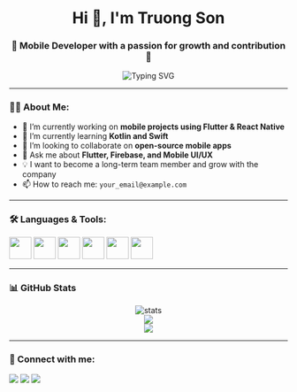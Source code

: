 <h1 align="center">Hi 👋, I'm Truong Son</h1>
<h3 align="center">🚀 Mobile Developer with a passion for growth and contribution 💚</h3>

<p align="center">
  <img src="https://readme-typing-svg.herokuapp.com?font=Fira+Code&size=22&pause=1000&color=00FFAA&center=true&vCenter=true&width=435&lines=Welcome+to+my+GitHub!;I+love+Mobile+Development;I+aim+to+contribute+and+grow+with+the+team" alt="Typing SVG" />
</p>

---

### 👨‍💻 About Me:
- 🔭 I’m currently working on **mobile projects using Flutter & React Native**
- 🌱 I’m currently learning **Kotlin and Swift**
- 🤝 I’m looking to collaborate on **open-source mobile apps**
- 💬 Ask me about **Flutter, Firebase, and Mobile UI/UX**
- 💡 I want to become a long-term team member and grow with the company
- 📫 How to reach me: `your_email@example.com`

---

### 🛠️ Languages & Tools:
<p align="left">
  <img src="https://cdn.jsdelivr.net/gh/devicons/devicon/icons/flutter/flutter-original.svg" width="40" />
  <img src="https://cdn.jsdelivr.net/gh/devicons/devicon/icons/kotlin/kotlin-original.svg" width="40" />
  <img src="https://cdn.jsdelivr.net/gh/devicons/devicon/icons/swift/swift-original.svg" width="40" />
  <img src="https://cdn.jsdelivr.net/gh/devicons/devicon/icons/react/react-original.svg" width="40" />
  <img src="https://cdn.jsdelivr.net/gh/devicons/devicon/icons/firebase/firebase-plain.svg" width="40" />
  <img src="https://cdn.jsdelivr.net/gh/devicons/devicon/icons/github/github-original.svg" width="40" />
</p>

---

### 📊 GitHub Stats
<p align="center">
  <img src="https://github-readme-stats.vercel.app/api?username=truongson&show_icons=true&theme=radical" alt="stats" />
  <br />
  <img src="https://github-readme-streak-stats.herokuapp.com/?user=truongson&theme=radical" />
  <br />
  <img src="https://github-readme-stats.vercel.app/api/top-langs/?username=truongson&layout=compact&theme=radical" />
</p>

---

### 🔗 Connect with me:
<p align="left">
  <a href="https://linkedin.com/in/your-link" target="_blank"><img src="https://img.shields.io/badge/LinkedIn-blue?logo=linkedin&style=for-the-badge" /></a>
  <a href="mailto:your_email@example.com"><img src="https://img.shields.io/badge/Gmail-red?logo=gmail&style=for-the-badge" /></a>
  <a href="https://facebook.com/yourfb"><img src="https://img.shields.io/badge/Facebook-1877F2?logo=facebook&style=for-the-badge" /></a>
</p>
